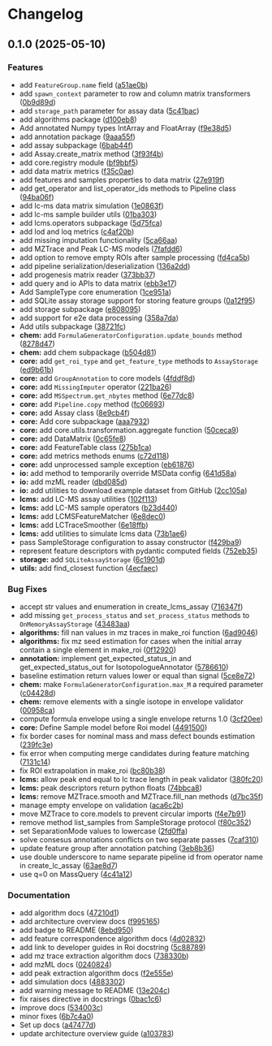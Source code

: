 # Changelog

## 0.1.0 (2025-05-10)


### Features

* add `FeatureGroup.name` field ([a51ae0b](https://github.com/griquelme/tidyms2/commit/a51ae0b78c94c8298e211d9bf956a16a55e9eb0f))
* add `spawn_context` parameter to row and column matrix transformers ([0b9d89d](https://github.com/griquelme/tidyms2/commit/0b9d89d7106e284e1c43b6e1171f983f25559bd6))
* add `storage_path` parameter for assay data ([5c41bac](https://github.com/griquelme/tidyms2/commit/5c41bac364bb705738d7f575cb9e444d8da38e73))
* add algorithms package ([d100eb8](https://github.com/griquelme/tidyms2/commit/d100eb8f5b481c5b7b06f4520c62ed8c0c7ae0a1))
* Add annotated Numpy types IntArray and FloatArray ([f9e38d5](https://github.com/griquelme/tidyms2/commit/f9e38d5b4820fcd294ff2d123206396999e92662))
* add annotation package ([9aaa55f](https://github.com/griquelme/tidyms2/commit/9aaa55fac464ed8ee3e5ba2f5fbb3fff6228eda2))
* add assay subpackage ([6bab44f](https://github.com/griquelme/tidyms2/commit/6bab44f83d47fac194cbeae188d43a0afc5466bc))
* add Assay.create_matrix method ([3f93f4b](https://github.com/griquelme/tidyms2/commit/3f93f4be5fe7772badc2642ddf05b8fa9a24ecb5))
* add core.registry module ([bf9bbf5](https://github.com/griquelme/tidyms2/commit/bf9bbf564ed93ed84e3c26d710176d12d07c4a80))
* add data matrix metrics ([f35c0ae](https://github.com/griquelme/tidyms2/commit/f35c0ae346218413aca91077b86647f0c9f1c1de))
* add features and samples properties to data matrix ([27e919f](https://github.com/griquelme/tidyms2/commit/27e919f68ba7b228bbfb04dbd6e6cfeec6fc8e3d))
* add get_operator and list_operator_ids methods to Pipeline class ([94ba06f](https://github.com/griquelme/tidyms2/commit/94ba06fc1e424f3497b5c99303c951d50f1ad6f2))
* add lc-ms data matrix simulation ([1e0863f](https://github.com/griquelme/tidyms2/commit/1e0863fce4663e7f08b65878e630c6526a24cf59))
* add lc-ms sample builder utils ([01ba303](https://github.com/griquelme/tidyms2/commit/01ba303d99a8ca934cf174b8a4bf037087e9e325))
* add lcms.operators subpackage ([5d75fca](https://github.com/griquelme/tidyms2/commit/5d75fca0b6ebdb81d410e1e81c59337824468296))
* add lod and loq metrics ([c4af20b](https://github.com/griquelme/tidyms2/commit/c4af20b89382ebfa88ff9f482f8b321e412511fa))
* add missing imputation functionality ([5ca66aa](https://github.com/griquelme/tidyms2/commit/5ca66aa830e658ceda8faadc1554c80a5ac62a74))
* add MZTrace and Peak LC-MS models ([7fafdd6](https://github.com/griquelme/tidyms2/commit/7fafdd633499a46f5346b4dfe742adc47d8904de))
* add option to remove empty ROIs after sample processing ([fd4ca5b](https://github.com/griquelme/tidyms2/commit/fd4ca5bbf22e6cf62777bf9948f4d65c2ae56a84))
* add pipeline serialization/deserialization ([136a2dd](https://github.com/griquelme/tidyms2/commit/136a2dd1a54d256d97abbd48db5bbd88463c3dcc))
* add progenesis matrix reader ([373bb37](https://github.com/griquelme/tidyms2/commit/373bb37b267ee14618c2b54379749c415ce13810))
* add query and io APIs to data matrix ([ebb3e17](https://github.com/griquelme/tidyms2/commit/ebb3e174a91254ea806e8e619834ea626691aaff))
* Add SampleType core enumeration ([1ce951a](https://github.com/griquelme/tidyms2/commit/1ce951a8e6b3d48db763d7a3c8d508faba5a0604))
* add SQLite assay storage support for storing feature groups ([0a12f95](https://github.com/griquelme/tidyms2/commit/0a12f95c138a6d4fa83993754abe5fc40f97bb7d))
* add storage subpackage ([e808095](https://github.com/griquelme/tidyms2/commit/e8080954f0a95aba222278237975936525866ec9))
* add support for e2e data processing ([358a7da](https://github.com/griquelme/tidyms2/commit/358a7daaabbfe213948d38866bf42cb14f6920fd))
* Add utils subpackage ([38721fc](https://github.com/griquelme/tidyms2/commit/38721fc5a1a61590052b287e4d1af9a908f7ea78))
* **chem:** add `FormulaGeneratorConfiguration.update_bounds` method ([8278d47](https://github.com/griquelme/tidyms2/commit/8278d47151ca20700c193e9f2e2f82f9e6060038))
* **chem:** add chem subpackage ([b504d81](https://github.com/griquelme/tidyms2/commit/b504d816db7c72ef63d7b2ffdc88b8c3698aef45))
* **core:** add `get_roi_type` and `get_feature_type` methods to `AssayStorage` ([ed9b61b](https://github.com/griquelme/tidyms2/commit/ed9b61bed55bb83b16199db15c69183200436ce4))
* **core:** add `GroupAnnotation` to core models ([4fddf8d](https://github.com/griquelme/tidyms2/commit/4fddf8d17ec4da2b11ce331af2ec4078a6b4e038))
* **core:** add `MissingImputer` operator ([221ba26](https://github.com/griquelme/tidyms2/commit/221ba262de6f867d17b9c2cf83d9111669530601))
* **core:** add `MSSpectrum.get_nbytes` method ([6e77dc8](https://github.com/griquelme/tidyms2/commit/6e77dc8e9a3e479e0da7d9ca0b21fa27caa12aab))
* **core:** add `Pipeline.copy` method ([fc06693](https://github.com/griquelme/tidyms2/commit/fc066933c05d76ca350bf7de66261ce0e9b68011))
* **core:** add Assay class ([8e9cb4f](https://github.com/griquelme/tidyms2/commit/8e9cb4fde79b9c26408cad7f664517fc98f30493))
* **core:** Add core subpackage ([aaa7932](https://github.com/griquelme/tidyms2/commit/aaa79328d2ca546ccf2e59ffcd56a5e7ae6ba4c1))
* **core:** add core.utils.transformation.aggregate function ([50ceca9](https://github.com/griquelme/tidyms2/commit/50ceca9182eda2bca5ea81f1b9d8a04a453d0d55))
* **core:** add DataMatrix ([0c65fe8](https://github.com/griquelme/tidyms2/commit/0c65fe83d468580a13ceec528a52cf7f5bf48411))
* **core:** add FeatureTable class ([275b1ca](https://github.com/griquelme/tidyms2/commit/275b1ca15b9e435f662bbc95ce03e17b0d2e7e17))
* **core:** add metrics methods enums ([c72d118](https://github.com/griquelme/tidyms2/commit/c72d1185d54ed607d8c5201afd8d7017520fa4e7))
* **core:** add unprocessed sample exception ([eb61876](https://github.com/griquelme/tidyms2/commit/eb618762a6a63dcd0ca946f74137b7d56dd5c74b))
* **io:** add method to temporarily override MSData config ([641d58a](https://github.com/griquelme/tidyms2/commit/641d58a576151185e607e84b1c8ed5c0482922c9))
* **io:** add mzML reader ([dbd085d](https://github.com/griquelme/tidyms2/commit/dbd085d354cd11ce28cbef0c7fbc5dff91f83d2b))
* **io:** add utilities to download example dataset from GitHub ([2cc105a](https://github.com/griquelme/tidyms2/commit/2cc105aeb09f3ceb8afb8fb1ebc1263af952e478))
* **lcms:** add LC-MS assay utilities ([102f113](https://github.com/griquelme/tidyms2/commit/102f113be7612007fa934bd72018e4b744a98c28))
* **lcms:** add LC-MS sample operators ([b23d440](https://github.com/griquelme/tidyms2/commit/b23d440075426eac941f97906b93d3904c40a107))
* **lcms:** add LCMSFeatureMatcher ([6e8dec0](https://github.com/griquelme/tidyms2/commit/6e8dec06bcbd9d8e2d1e78a4dd914b7c669fa5de))
* **lcms:** add LCTraceSmoother ([6e18ffb](https://github.com/griquelme/tidyms2/commit/6e18ffb9ed084dd3e9259b4ba12695e838fbf143))
* **lcms:** add utilities to simulate lcms data ([73b1ae6](https://github.com/griquelme/tidyms2/commit/73b1ae6383e74cbb6e87d344784bc33a0b7b652c))
* pass SampleStorage configuration to assay constructor ([f429ba9](https://github.com/griquelme/tidyms2/commit/f429ba9a0d8ddd186516815e96f89226c27d1685))
* represent feature descriptors with pydantic computed fields ([752eb35](https://github.com/griquelme/tidyms2/commit/752eb35567d98a82a0390e14948e075207539091))
* **storage:** add `SQLiteAssayStorage` ([6c1901d](https://github.com/griquelme/tidyms2/commit/6c1901d9205092513d7af4760368345796a9dcfa))
* **utils:** add find_closest function ([4ecfaec](https://github.com/griquelme/tidyms2/commit/4ecfaec8b1acfef81e0add6f2721e27f4c56f370))


### Bug Fixes

* accept str values and enumeration in create_lcms_assay ([716347f](https://github.com/griquelme/tidyms2/commit/716347fe122b7d8f55d5a91f5ca3a9c8ee0542ee))
* add missing `get_process_status` and `set_process_status` methods to `OnMemoryAssayStorage` ([43483aa](https://github.com/griquelme/tidyms2/commit/43483aa272208babc793d5b3633108fe9dc6b1d3))
* **algorithms:** fill nan values in mz traces in make_roi function ([6ad9046](https://github.com/griquelme/tidyms2/commit/6ad9046aa298f76aa5df5048023ca2093104228a))
* **algorithms:** fix mz seed estimation for cases when the initial array contain a single element in make_roi ([0f12920](https://github.com/griquelme/tidyms2/commit/0f12920e2d41687f94263aa102d9ccbd85e99b09))
* **annotation:** implement get_expected_status_in and get_expected_status_out for IsotopologueAnnotator ([5786610](https://github.com/griquelme/tidyms2/commit/5786610798738b211c26095cd5cb781a76ebc356))
* baseline estimation return values lower or equal than signal ([5ce8e72](https://github.com/griquelme/tidyms2/commit/5ce8e72e4a6e7839daadf3c79f9ef6838db6df7d))
* **chem:** make `FormulaGeneratorConfiguration.max_M` a required parameter ([c04428d](https://github.com/griquelme/tidyms2/commit/c04428d9fcfaef499e05a4a25b0e459a38997705))
* **chem:** remove elements with a single isotope in envelope validator ([00958ca](https://github.com/griquelme/tidyms2/commit/00958ca3c057996990e4dac0557e41bd85034bab))
* compute formula envelope using a single envelope returns 1.0 ([3cf20ee](https://github.com/griquelme/tidyms2/commit/3cf20ee8d686b5d8eb2d6c173cc0c5950efebecd))
* **core:** Define Sample model before Roi model ([4491500](https://github.com/griquelme/tidyms2/commit/4491500512f248d59315d71abccf1d40db261499))
* fix border cases for nominal mass and mass defect bounds estimation ([239fc3e](https://github.com/griquelme/tidyms2/commit/239fc3e6850d226ccccef0af0c733da34d03979e))
* fix error when computing merge candidates during feature matching ([7131c14](https://github.com/griquelme/tidyms2/commit/7131c14e5c03cac83c4dbce3993ad68f10fda6df))
* fix ROI extrapolation in make_roi ([bc80b38](https://github.com/griquelme/tidyms2/commit/bc80b38c7abf85247f1a8649002d1c9c15c930d8))
* **lcms:** allow peak end equal to lc trace length in peak validator ([380fc20](https://github.com/griquelme/tidyms2/commit/380fc20366083ffbe39c1911ccf8fc3d1d879e29))
* **lcms:** peak descriptors return python floats ([74bbca8](https://github.com/griquelme/tidyms2/commit/74bbca8161bba93c12dbe14b76d229f7abed2490))
* **lcms:** remove MZTrace.smooth and MZTrace.fill_nan methods ([d7bc35f](https://github.com/griquelme/tidyms2/commit/d7bc35fc5118c5024520d7c7e1b898d20d19a754))
* manage empty envelope on validation ([aca6c2b](https://github.com/griquelme/tidyms2/commit/aca6c2be5a085a2143de0dcc5f192ba61480d534))
* move MZTrace to core.models to prevent circular imports ([f4e7b91](https://github.com/griquelme/tidyms2/commit/f4e7b91aee6731a057f150e030530f51dba7a79c))
* remove method list_samples from SampleStorage protocol ([f80c352](https://github.com/griquelme/tidyms2/commit/f80c352151203e14864c7c45a928dee9620dcaf0))
* set SeparationMode values to lowercase ([2fd0ffa](https://github.com/griquelme/tidyms2/commit/2fd0ffac97177ded024df14dd6476cfa8706f649))
* solve consesus annotations conflicts on two separate passes ([7caf310](https://github.com/griquelme/tidyms2/commit/7caf310430053ac27cfcbe11ddcb62075a653973))
* update feature group after annotation patching ([3eb8b36](https://github.com/griquelme/tidyms2/commit/3eb8b363dd52b215c34f324b4e8c396447f56704))
* use double underscore to name separate pipeline id from operator name in create_lc_assay ([63ae8d7](https://github.com/griquelme/tidyms2/commit/63ae8d752cd042d54ef3b44401a96b69d00ec9cf))
* use q=0 on MassQuery ([4c41a12](https://github.com/griquelme/tidyms2/commit/4c41a128883adffcbe44729aa474fe1be6b528a9))


### Documentation

* add algorithm docs ([47210d1](https://github.com/griquelme/tidyms2/commit/47210d116c6a3e7ffa6203bc69ceda8df6e6a4f7))
* add architecture overview docs ([f995165](https://github.com/griquelme/tidyms2/commit/f9951659c50751a143ce9328959e3d18342362ba))
* add badge to README ([8ebd950](https://github.com/griquelme/tidyms2/commit/8ebd9500861f936f7894d1bd63a3aacccb8f555d))
* add feature correspondence algorithm docs ([4d02832](https://github.com/griquelme/tidyms2/commit/4d02832fe07172c6835f6eef26b22ce3896f7e81))
* add link to developer guides in Roi docstring ([5c88789](https://github.com/griquelme/tidyms2/commit/5c88789ded4496f9b12faf9324987999000b6784))
* add mz trace extraction algorithm docs ([738330b](https://github.com/griquelme/tidyms2/commit/738330bb74ded708e9c50592fa0bd88ea9f483c2))
* add mzML docs ([0240824](https://github.com/griquelme/tidyms2/commit/0240824aa3286bf75f5790ba31c36afb64f228da))
* add peak extraction algorithm docs ([f2e555e](https://github.com/griquelme/tidyms2/commit/f2e555edccb6582295c3ca83d3e558527c72bbac))
* add simulation docs ([4883302](https://github.com/griquelme/tidyms2/commit/4883302936f5a5fecd963bd3e32a8d14b59c096d))
* add warning message to README ([13e204c](https://github.com/griquelme/tidyms2/commit/13e204cb8259a60bd7499210cae40a9b22b4a73f))
* fix raises directive in docstrings ([0bac1c6](https://github.com/griquelme/tidyms2/commit/0bac1c6485ae12666a040ebfb8237831b6555837))
* improve docs ([534003c](https://github.com/griquelme/tidyms2/commit/534003c66d2872b59c6b4242b4ee773a0460cb3d))
* minor fixes ([6b7c4a0](https://github.com/griquelme/tidyms2/commit/6b7c4a00c6dfca73e700b5b5ecdbb25c929714d6))
* Set up docs ([a47477d](https://github.com/griquelme/tidyms2/commit/a47477d2615135f098647c178d08801b9b3cc102))
* update architecture overview guide ([a103783](https://github.com/griquelme/tidyms2/commit/a103783cdd75dd5e73996cea36d525187e92c644))
